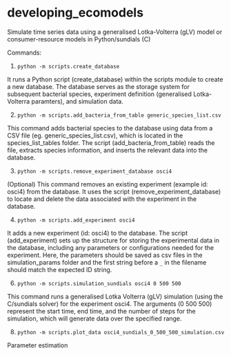 # developing_ecomodels
Simulate time series data using a generalised Lotka-Volterra (gLV) model or consumer-resource models in Python/sundials (C)

Commands:

1. `python -m scripts.create_database`

It runs a Python script (create_database) within the scripts module to create a new database. The database serves as the storage system for subsequent bacterial species, experiment definition (generalised Lotka-Volterra paramters), and simulation data.

2. `python -m scripts.add_bacteria_from_table generic_species_list.csv`
   
This command adds bacterial species to the database using data from a CSV file (eg. generic_species_list.csv), which is located in the species_list_tables folder. The script (add_bacteria_from_table) reads the file, extracts species information, and inserts the relevant data into the database.

3. `python -m scripts.remove_experiment_database osci4`

(Optional) This command removes an existing experiment (example id: osci4) from the database. It uses the script (remove_experiment_database) to locate and delete the data associated with the experiment in the database.

4. `python -m scripts.add_experiment osci4`

It adds a new experiment (id: osci4) to the database. The script (add_experiment) sets up the structure for storing the experimental data in the database, including any parameters or configurations needed for the experiment. Here, the parameters should be saved as csv files in the simulation_params folder and the first string before a `_` in the filename should match the expected ID string.

6. `python -m scripts.simulation_sundials osci4 0 500 500`

This command runs a generalised Lotka Volterra (gLV) simulation (using the C/sundials solver) for the experiment osci4. The arguments (0 500 500) represent the start time, end time, and the number of steps for the simulation, which will generate data over the specified range.

8. `python -m scripts.plot_data osci4_sundials_0_500_500_simulation.csv`


Parameter estimation
